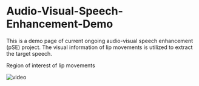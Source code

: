 # Audio-Visual-Speech-Enhancement-Demo
This is a demo page of current ongoing audio-visual speech enhancement (pSE) project. The visual information of lip movements is utilized to extract the target speech.

Region of interest of lip movements

![video](https://github.com/ZhongshuHou/Audio-Visual-Speech-Enhancement-Demo/assets/103247057/93ce5ffc-7352-44f8-9f15-7b95b02bd5c8)
